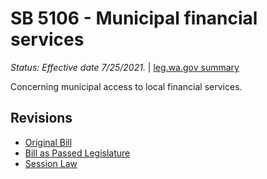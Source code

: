 # SB 5106 - Municipal financial services
*Status: Effective date 7/25/2021.* | [leg.wa.gov summary](https://app.leg.wa.gov/billsummary?BillNumber=5106&Year=2021)

Concerning municipal access to local financial services.

## Revisions
* [Original Bill](1/)
* [Bill as Passed Legislature](1/)
* [Session Law](1/)